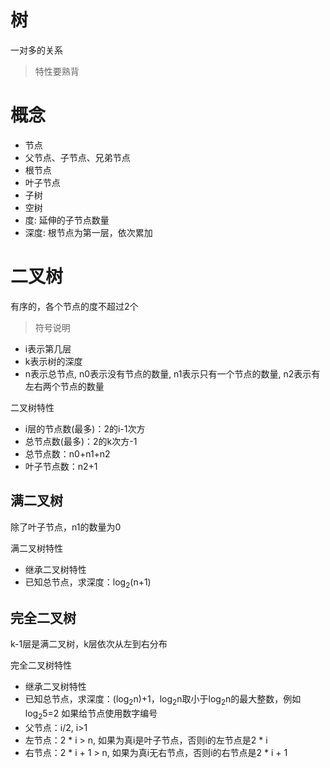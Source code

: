# 树
一对多的关系
> 特性要熟背

# 概念
- 节点
- 父节点、子节点、兄弟节点
- 根节点
- 叶子节点
- 子树
- 空树
- 度: 延伸的子节点数量
- 深度: 根节点为第一层，依次累加

# 二叉树
有序的，各个节点的度不超过2个
> 符号说明
- i表示第几层
- k表示树的深度
- n表示总节点, n0表示没有节点的数量, n1表示只有一个节点的数量, n2表示有左右两个节点的数量

二叉树特性
- i层的节点数(最多)：2的i-1次方
- 总节点数(最多)：2的k次方-1
- 总节点数：n0+n1+n2
- 叶子节点数：n2+1

## 满二叉树
除了叶子节点，n1的数量为0

满二叉树特性
- 继承二叉树特性
- 已知总节点，求深度：log<sub>2</sub>(n+1)

## 完全二叉树
k-1层是满二叉树，k层依次从左到右分布

完全二叉树特性
- 继承二叉树特性
- 已知总节点，求深度：(log<sub>2</sub>n)+1，log<sub>2</sub>n取小于log<sub>2</sub>n的最大整数，例如log<sub>2</sub>5=2
如果给节点使用数字编号
- 父节点：i/2, i>1
- 左节点：2 * i > n, 如果为真i是叶子节点，否则i的左节点是2 * i
- 右节点：2 * i + 1 > n, 如果为真i无右节点，否则i的右节点是2 * i + 1
